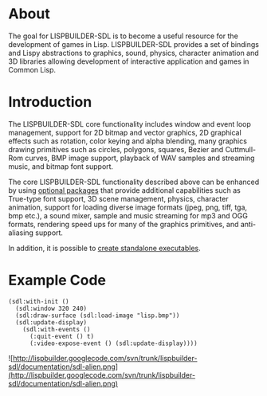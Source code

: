 

# About #

The goal for LISPBUILDER-SDL is to become a useful resource for the development of games in Lisp.  LISPBUILDER-SDL provides a set of bindings and Lispy abstractions to graphics, sound, physics, character animation and 3D libraries allowing development of interactive application and games in Common Lisp.

# Introduction #

The LISPBUILDER-SDL core functionality includes window and event loop management, support for 2D bitmap and vector graphics, 2D graphical effects such as rotation, color keying and alpha blending, many graphics drawing primitives such as circles, polygons, squares, Bezier and Cuttmull-Rom curves, BMP image support, playback of WAV samples and streaming music, and bitmap font support.

The core LISPBUILDER-SDL functionality described above can be enhanced by using [optional packages](optionalPackages#Optional_Packages.md) that provide additional capabilities such as True-type font support, 3D scene management, physics, character animation, support for loading diverse image formats (jpeg, png, tiff, tga, bmp etc.), a sound mixer, sample and music streaming for mp3 and OGG formats, rendering speed ups for many of the graphics primitives, and anti-aliasing support.

In addition, it is possible to [create standalone executables](UsingLispbuilderSDL#Creating_Standalone_Executables.md).

# Example Code #

```
(sdl:with-init ()
  (sdl:window 320 240)
  (sdl:draw-surface (sdl:load-image "lisp.bmp"))
  (sdl:update-display)
    (sdl:with-events ()
      (:quit-event () t)
      (:video-expose-event () (sdl:update-display))))
```

![http://lispbuilder.googlecode.com/svn/trunk/lispbuilder-sdl/documentation/sdl-alien.png](http://lispbuilder.googlecode.com/svn/trunk/lispbuilder-sdl/documentation/sdl-alien.png)